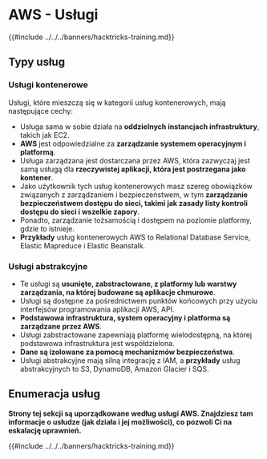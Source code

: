 # AWS - Usługi

{{#include ../../../banners/hacktricks-training.md}}

## Typy usług

### Usługi kontenerowe

Usługi, które mieszczą się w kategorii usług kontenerowych, mają następujące cechy:

- Usługa sama w sobie działa na **oddzielnych instancjach infrastruktury**, takich jak EC2.
- **AWS** jest odpowiedzialne za **zarządzanie systemem operacyjnym i platformą**.
- Usługa zarządzana jest dostarczana przez AWS, która zazwyczaj jest samą usługą dla **rzeczywistej aplikacji, która jest postrzegana jako kontener**.
- Jako użytkownik tych usług kontenerowych masz szereg obowiązków związanych z zarządzaniem i bezpieczeństwem, w tym **zarządzanie bezpieczeństwem dostępu do sieci, takimi jak zasady listy kontroli dostępu do sieci i wszelkie zapory**.
- Ponadto, zarządzanie tożsamością i dostępem na poziomie platformy, gdzie to istnieje.
- **Przykłady** usług kontenerowych AWS to Relational Database Service, Elastic Mapreduce i Elastic Beanstalk.

### Usługi abstrakcyjne

- Te usługi są **usunięte, zabstractowane, z platformy lub warstwy zarządzania, na której budowane są aplikacje chmurowe**.
- Usługi są dostępne za pośrednictwem punktów końcowych przy użyciu interfejsów programowania aplikacji AWS, API.
- **Podstawowa infrastruktura, system operacyjny i platforma są zarządzane przez AWS**.
- Usługi zabstractowane zapewniają platformę wielodostępną, na której podstawowa infrastruktura jest współdzielona.
- **Dane są izolowane za pomocą mechanizmów bezpieczeństwa**.
- Usługi abstrakcyjne mają silną integrację z IAM, a **przykłady** usług abstrakcyjnych to S3, DynamoDB, Amazon Glacier i SQS.

## Enumeracja usług

**Strony tej sekcji są uporządkowane według usługi AWS. Znajdziesz tam informacje o usłudze (jak działa i jej możliwości), co pozwoli Ci na eskalację uprawnień.**

{{#include ../../../banners/hacktricks-training.md}}
